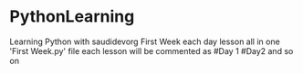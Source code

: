 # PythonLearning
Learning Python with saudidevorg
First Week each day lesson all in one 'First Week.py' file each lesson will be commented as #Day 1 #Day2 and so on
